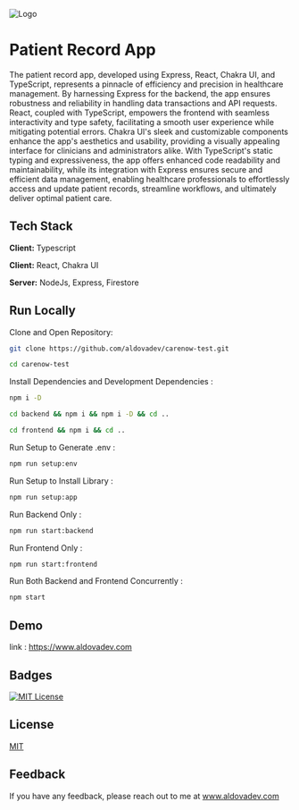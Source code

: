 ![Logo](https://pub-056e4acbd9a844059635362ef117f218.r2.dev/logo-small.png)
# Patient Record App

The patient record app, developed using Express, React, Chakra UI, and TypeScript, represents a pinnacle of efficiency and precision in healthcare management. By harnessing Express for the backend, the app ensures robustness and reliability in handling data transactions and API requests. React, coupled with TypeScript, empowers the frontend with seamless interactivity and type safety, facilitating a smooth user experience while mitigating potential errors. Chakra UI's sleek and customizable components enhance the app's aesthetics and usability, providing a visually appealing interface for clinicians and administrators alike. With TypeScript's static typing and expressiveness, the app offers enhanced code readability and maintainability, while its integration with Express ensures secure and efficient data management, enabling healthcare professionals to effortlessly access and update patient records, streamline workflows, and ultimately deliver optimal patient care.






## Tech Stack

**Client:** Typescript

**Client:** React, Chakra UI

**Server:** NodeJs, Express, Firestore
## Run Locally

Clone and Open Repository: 
  
```bash
git clone https://github.com/aldovadev/carenow-test.git

cd carenow-test
```

Install Dependencies and Development Dependencies : 
  
```bash
npm i -D

cd backend && npm i && npm i -D && cd ..

cd frontend && npm i && cd ..
```

Run Setup to Generate .env :
```bash
npm run setup:env
```

Run Setup to Install Library :
```bash
npm run setup:app
```

Run Backend Only :
```bash
npm run start:backend
```

Run Frontend Only :
```bash
npm run start:frontend
```

Run Both Backend and Frontend Concurrently :
```bash
npm start
```

## Demo

link : https://www.aldovadev.com


## Badges


[![MIT License](https://img.shields.io/badge/License-MIT-green.svg)](https://choosealicense.com/licenses/mit/)


## License

[MIT](https://choosealicense.com/licenses/mit/)


## Feedback

If you have any feedback, please reach out to me at www.aldovadev.com

